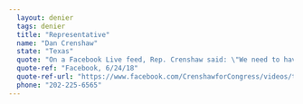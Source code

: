 ```yaml
---
  layout: denier
  tags: denier
  title: "Representative"
  name: "Dan Crenshaw"
  state: "Texas"
  quote: "On a Facebook Live feed, Rep. Crenshaw said: \"We need to have a well-reasoned discussion and debate about what is causing climate change ... We can't start off the conversation saying the climate is settled. The right way to have this conversation is to actually listen to what the science says on both sides.\""
  quote-ref: "Facebook, 6/24/18"
  quote-ref-url: "https://www.facebook.com/CrenshawforCongress/videos/talking-veteran-issues-climate-change-and-immigration-see-you-next-week/632055277187223/"
  phone: "202-225-6565"
---
```

